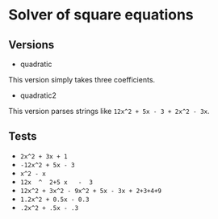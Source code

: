 # Solver of square equations

## Versions

- quadratic

This version simply takes three coefficients.

- quadratic2

This version parses strings like `12x^2 + 5x - 3 + 2x^2 - 3x`.

## Tests

- `2x^2 + 3x + 1`
- `-12x^2 + 5x - 3`
- `x^2 - x`
- `12x  ^  2+5 x   -  3`
- `12x^2 + 3x^2 - 9x^2 + 5x - 3x + 2+3+4+9`
- `1.2x^2 + 0.5x - 0.3`
- `.2x^2 + .5x - .3`
